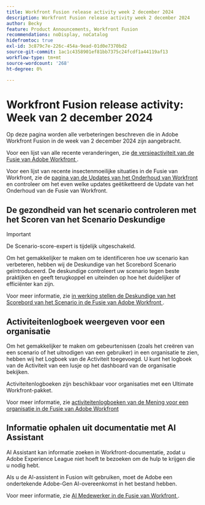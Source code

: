 ```yaml
---
title: Workfront Fusion release activity week 2 december 2024
description: Workfront Fusion release activity week 2 december 2024
author: Becky
feature: Product Announcements, Workfront Fusion
recommendations: noDisplay, noCatalog
hidefromtoc: true
exl-id: 3c879c7e-226c-454a-9ead-01d0e7370bd2
source-git-commit: 1ac1c4358901ef81bb7375c24fcdf1a44119af13
workflow-type: tm+mt
source-wordcount: '268'
ht-degree: 0%

---
```


# Workfront Fusion release activity: Week van 2 december 2024

Op deze pagina worden alle verbeteringen beschreven die in Adobe Workfront Fusion in de week van 2 december 2024 zijn aangebracht.

Voor een lijst van alle recente veranderingen, zie [ de versieactiviteit van de Fusie van Adobe Workfront ](/help/workfront-fusion/fusion-product-releases/fusion-release-activity.md).

Voor een lijst van recente insectenmoeilijke situaties in de Fusie van Workfront, zie de [ pagina van de Updates van het Onderhoud van Workfront ](https://experienceleague.adobe.com/docs/workfront-known-issues/releases/current-updates.html?lang=nl-NL) en controleer om het even welke updates geëtiketteerd de Update van het Onderhoud van de Fusie van Workfront.

## De gezondheid van het scenario controleren met het Scoren van het Scenario Deskundige

>[!IMPORTANT]
>
>De Scenario-score-expert is tijdelijk uitgeschakeld.

Om het gemakkelijker te maken om te identificeren hoe uw scenario kan verbeteren, hebben wij de Deskundige van het Scorebord Scenario geïntroduceerd. De deskundige controleert uw scenario tegen beste praktijken en geeft terugkoppel en uiteinden op hoe het duidelijker of efficiënter kan zijn.

Voor meer informatie, zie [ in werking stellen de Deskundige van het Scorebord van het Scenario in de Fusie van Adobe Workfront ](/help/workfront-fusion/manage-scenarios/run-scenario-scoring.md).

## Activiteitenlogboek weergeven voor een organisatie

Om het gemakkelijker te maken om gebeurtenissen (zoals het creëren van een scenario of het uitnodigen van een gebruiker) in een organisatie te zien, hebben wij het Logboek van de Activiteit toegevoegd. U kunt het logboek van de Activiteit van een lusje op het dashboard van de organisatie bekijken.

Activiteitenlogboeken zijn beschikbaar voor organisaties met een Ultimate Workfront-pakket.

Voor meer informatie, zie [ activiteitenlogboeken van de Mening voor een organisatie in de Fusie van Adobe Workfront ](/help/workfront-fusion/set-up-and-manage-workfront-fusion/set-up-and-manage-orgs-and-teams/set-up-orgs-teams-and-users/view-activity-logs-for-an-org.md)

## Informatie ophalen uit documentatie met AI Assistant

AI Assistant kan informatie zoeken in Workfront-documentatie, zodat u Adobe Experience League niet hoeft te bezoeken om de hulp te krijgen die u nodig hebt.

Als u de AI-assistent in Fusion wilt gebruiken, moet de Adobe een ondertekende Adobe-Gen AI-overeenkomst in het bestand hebben.

Voor meer informatie, zie [ AI Medewerker in de Fusie van Workfront ](/help/workfront-fusion/manage-scenarios/fusion-ai-assistant.md).
